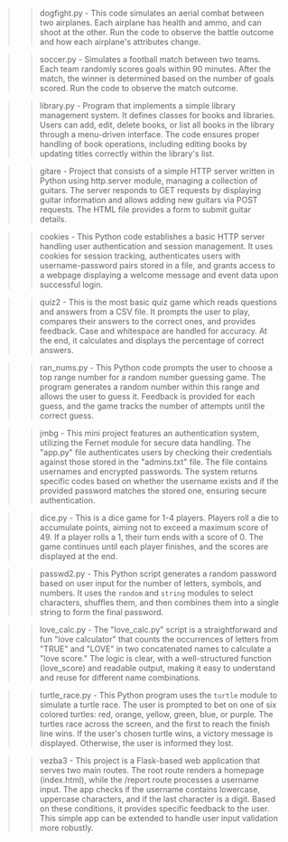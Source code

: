 >> dogfight.py - This code simulates an aerial combat between two airplanes. Each airplane has health and ammo, and can shoot at the other. Run the code to observe the battle outcome and how each airplane's attributes change.

>> soccer.py - Simulates a football match between two teams. Each team randomly scores goals within 90 minutes. After the match, the winner is determined based on the number of goals scored. Run the code to observe the match outcome.

>> library.py - Program that implements a simple library management system. It defines classes for books and libraries. Users can add, edit, delete books, or list all books in the library through a menu-driven interface. The code ensures proper handling of book operations, including editing books by updating titles correctly within the library's list.

>> gitare - Project that consists of a simple HTTP server written in Python using http.server module, managing a collection of guitars. The server responds to GET requests by displaying guitar information and allows adding new guitars via POST requests. The HTML file provides a form to submit guitar details.

>> cookies - This Python code establishes a basic HTTP server handling user authentication and session management. It uses cookies for session tracking, authenticates users with username-password pairs stored in a file, and grants access to a webpage displaying a welcome message and event data upon successful login.

>> quiz2 - This is the most basic quiz game which reads questions and answers from a CSV file. It prompts the user to play, compares their answers to the correct ones, and provides feedback. Case and whitespace are handled for accuracy. At the end, it calculates and displays the percentage of correct answers.

>> ran_nums.py - This Python code prompts the user to choose a top range number for a random number guessing game. The program generates a random number within this range and allows the user to guess it. Feedback is provided for each guess, and the game tracks the number of attempts until the correct guess.

>> jmbg - This mini project features an authentication system, utilizing the Fernet module for secure data handling. The "app.py" file authenticates users by checking their credentials against those stored in the "admins.txt" file. The file contains usernames and encrypted passwords. The system returns specific codes based on whether the username exists and if the provided password matches the stored one, ensuring secure authentication.

>> dice.py - This is a dice game for 1-4 players. Players roll a die to accumulate points, aiming not to exceed a maximum score of 49. If a player rolls a 1, their turn ends with a score of 0. The game continues until each player finishes, and the scores are displayed at the end.

>> passwd2.py - This Python script generates a random password based on user input for the number of letters, symbols, and numbers. It uses the `random` and `string` modules to select characters, shuffles them, and then combines them into a single string to form the final password.

>> love_calc.py - The "love_calc.py" script is a straightforward and fun "love calculator" that counts the occurrences of letters from "TRUE" and "LOVE" in two concatenated names to calculate a "love score." The logic is clear, with a well-structured function (love_score) and readable output, making it easy to understand and reuse for different name combinations.

>> turtle_race.py - This Python program uses the `turtle` module to simulate a turtle race. The user is prompted to bet on one of six colored turtles: red, orange, yellow, green, blue, or purple. The turtles race across the screen, and the first to reach the finish line wins. If the user's chosen turtle wins, a victory message is displayed. Otherwise, the user is informed they lost.

>> vezba3 - This project is a Flask-based web application that serves two main routes. The root route renders a homepage (index.html), while the /report route processes a username input. The app checks if the username contains lowercase, uppercase characters, and if the last character is a digit. Based on these conditions, it provides specific feedback to the user. This simple app can be extended to handle user input validation more robustly.
